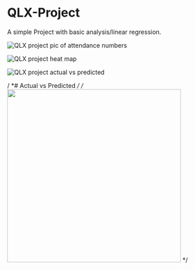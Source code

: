 # QLX-Project
A simple Project with basic analysis/linear regression.


![QLX project pic of attendance numbers](https://user-images.githubusercontent.com/53583290/110194906-1e1db180-7e09-11eb-86da-aff582488f3b.PNG)

![QLX project heat map](https://user-images.githubusercontent.com/53583290/110194946-558c5e00-7e09-11eb-903a-e3c673e4d6a0.PNG)

![QLX project actual vs predicted](https://user-images.githubusercontent.com/53583290/110194964-7bb1fe00-7e09-11eb-8a6f-c01702ab1c40.PNG)

/ *# Actual vs Predicted */
/* <img src="https://user-images.githubusercontent.com/53583290/110194964-7bb1fe00-7e09-11eb-8a6f-c01702ab1c40.PNG" height="400" width="400" /> */

